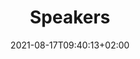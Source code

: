 ---
title: "Speakers"
date: 2021-08-17T09:40:13+02:00
draft: false
menu:
    main:
        weight: 15
        name: "Speakers"
---